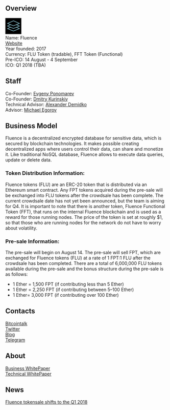 ## Overview
![logo](../projects/logo/fluence.png)  
Name: Fluence  
[Website](https://fluence.ai/)  
Year founded: 2017   
Currency: FLU Token (tradable), FFT Token (Functional)   
Pre-ICO: 14 August - 4 September  
ICO: Q1 2018 (TBA)  
## Staff
Co-Founder: [Evgeny Ponomarev](../people/evgeny_ponomarev.md)  
Co-Founder: [Dmitry Kurinskiy](../people/dmitry_kurinskiy.md)  
Technical Advisor: [Alexander Demidko](../people/alexander_demidko.md)  
Advisor: [Michael Egorov](../people/michael_egorov.md)  
## Business Model
Fluence is a decentralized encrypted database for sensitive data, which is secured by blockchain technologies. It makes possible creating decentralized apps where users control their data, can share and monetize it. Like traditional NoSQL database, Fluence allows to execute data queries, update or delete data.  
### Token Distribution Information:  
Fluence tokens (FLU) are an ERC-20 token that is distributed via an Ethereum smart contract. Any FPT tokens acquired during the pre-sale will be exchanged into FLU tokens after the crowdsale has been complete. The current crowdsale date has not yet been announced, but the team is aiming for Q4.
It is important to note that there is another token, Fluence Functional Token (FFT), that runs on the internal Fluence blockchain and is used as a reward for those running nodes. The price of the token is set at roughly $1, so that those who are running nodes for the network do not have to worry about volatility.  
### Pre-sale Information:  
The pre-sale will begin on August 14. The pre-sale will sell FPT, which are exchanged for Fluence tokens (FLU) at a rate of 1 FPT:1 FLU after the crowdsale has been completed.
There are a total of 6,000,000 FLU tokens available during the pre-sale and the bonus structure during the pre-sale is as follows:
* 1 Ether = 1,500 FPT (if contributing less than 5 Ether)  
* 1 Ether = 2,250 FPT (if contributing between 5–100 Ether)  
* 1 Ether= 3,000 FPT (if contributing over 100 Ether)  
## Contacts
[Bitcointalk](https://bitcointalk.org/index.php?topic=2060630.0)    
[Twitter](https://twitter.com/@FluenceAI)    
[Blog](https://blog.fluence.ai/)    
[Telegram](https://t.me/FluenceAI)  
## About
[Business WhitePaper](https://drive.google.com/file/d/0B07gyODhPstQWjVLMlkyVjRZVE0/view)  
[Technical WhitePaper](https://drive.google.com/file/d/0B07gyODhPstQNzFoZHBoVFdyMzA/view)
## News
[Fluence tokensale shifts to the Q1 2018](../news/fluence_11-10-17.md)
